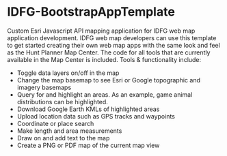 IDFG-BootstrapAppTemplate
=========================

Custom Esri Javascript API mapping application for IDFG web map application development.  IDFG web map developers can use this template to get started creating their own web map apps with the same look and feel as the Hunt Planner Map Center.  The code for all tools that are currently available in the Map Center is included.  Tools & functionality include:

- Toggle data layers on/off in the map
- Change the map basemap to see Esri or Google topographic and imagery basemaps
- Query for and highlight an areas. As an example, game animal distributions can be highlighted.
- Download Google Earth KMLs of highlighted areas
- Upload location data such as GPS tracks and waypoints
- Coordinate or place search
- Make length and area measurements
- Draw on and add text to the map
- Create a PNG or PDF map of the current map view
